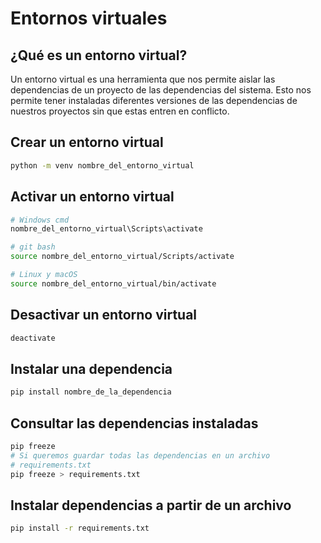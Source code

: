 # Entornos virtuales

## ¿Qué es un entorno virtual?

Un entorno virtual es una herramienta que nos permite aislar las dependencias de un proyecto de las dependencias del sistema. Esto nos permite tener instaladas diferentes versiones de las dependencias de nuestros proyectos sin que estas entren en conflicto.

## Crear un entorno virtual

```bash
python -m venv nombre_del_entorno_virtual
```

## Activar un entorno virtual

```bash
# Windows cmd
nombre_del_entorno_virtual\Scripts\activate

# git bash
source nombre_del_entorno_virtual/Scripts/activate

# Linux y macOS
source nombre_del_entorno_virtual/bin/activate
```

## Desactivar un entorno virtual

```bash
deactivate
```

## Instalar una dependencia

```bash
pip install nombre_de_la_dependencia
```

## Consultar las dependencias instaladas

```bash
pip freeze
# Si queremos guardar todas las dependencias en un archivo
# requirements.txt
pip freeze > requirements.txt
```
## Instalar dependencias a partir de un archivo

```bash
pip install -r requirements.txt
```